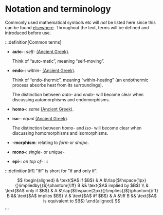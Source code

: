 # Notation and terminology

Commonly used mathematical symbols etc will _not_ be listed here since this can be found [elsewhere](https://en.wikipedia.org/wiki/List_of_mathematical_symbols). Throughout the text, terms will be defined and introduced before use.

:::definition[Common terms]
* **auto-**: _self-_ [(Ancient Greek)](https://en.wiktionary.org/wiki/auto#Etymology_1).

  Think of “auto-matic”, meaning “self-moving”.

* **endo-**: _within-_ [(Ancient Greek)](https://en.wiktionary.org/wiki/end-#Etymology).

  Think of “endo-thermic”, meaning “within-heating” (an endothermic process absorbs heat from its surroundings).

  The distinction between _auto-_ and _endo-_ will become clear when discussing automorphisms and endomorphisms.

* **homo-**: _same_ [(Ancient Greek)](https://en.wiktionary.org/wiki/homo-#Etymology_1).

* **iso-**: _equal_ [(Ancient Greek)](https://en.wiktionary.org/wiki/iso-#Etymology).

  The distinction between _homo-_ and _iso-_ will become clear when discussing homomorphisms and isomorphisms.

* **-morphism**: relating to _form_ or _shape_.

* **mono-**: _single-_ or _unique-_

* **epi-**: _on top of-_
:::

:::definition[iff]
"iff" is short for "if and only if".

$$
\begin{aligned}
  & \text{$A$ if $B$} & A &\rlap{$\hspace{1px}{}\impliedby{}$}\phantom{\iff} B && \text{$A$ implied by $B$} \\
  & \text{$A$ only if $B$} & A &\rlap{$\hspace{2px}{}\implies{}$}\phantom{\iff} B && \text{$A$ implies $B$} \\
  & \text{$A$ iff $B$} & A &\iff B && \text{$A$ is equivalent to $B$}
\end{aligned}
$$
:::
